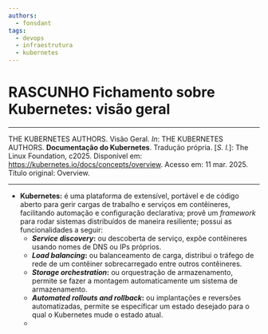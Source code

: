 ```yaml
---
authors:
  - fonsdant
tags:
  - devops
  - infraestrutura
  - kubernetes
---
```


# RASCUNHO Fichamento sobre Kubernetes: visão geral

------------------------------------------------------------------------

THE KUBERNETES AUTHORS. Visão Geral. *In*: THE KUBERNETES AUTHORS.
**Documentação do Kubernetes**. Tradução própria. \[*S. l.*\]: The Linux
Foundation, c2025. Disponível em:
https://kubernetes.io/docs/concepts/overview. Acesso em: 11 mar. 2025.
Título original: Overview.

------------------------------------------------------------------------

<!-- truncate -->

- **Kubernetes:** é uma plataforma de extensível, portável e de código
  aberto para gerir cargas de trabalho e serviços em contêineres,
  facilitando automação e configuração declarativa; provê um *framework*
  para rodar sistemas distribuídos de maneira resiliente; possui as
  funcionalidades a seguir:
  - ***Service discovery*:** ou descoberta de serviço, expõe contêineres
    usando nomes de DNS ou IPs próprios.
  - ***Load balancing*:** ou balanceamento de carga, distribui o tráfego
    de rede de um contêiner sobrecarregado entre outros contêineres.
  - ***Storage orchestration*:** ou orquestração de armazenamento,
    permite se fazer a montagem automaticamente um sistema de
    armazenamento.
  - ***Automated rollouts and rollback*:** ou implantações e reversões
    automatizadas, permite se especificar um estado desejado para o qual
    o Kubernetes mude o estado atual.
  - 